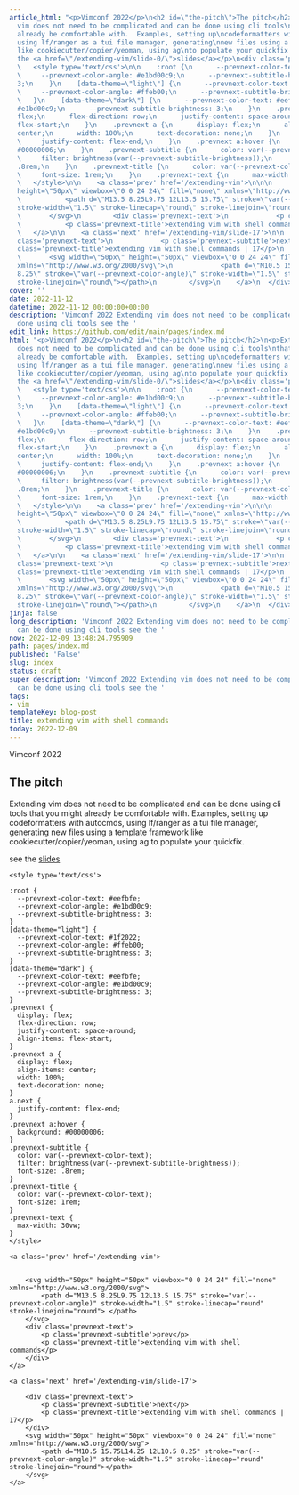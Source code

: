 ```yaml
---
article_html: "<p>Vimconf 2022</p>\n<h2 id=\"the-pitch\">The pitch</h2>\n<p>Extending
  vim does not need to be complicated and can be done using cli tools\nthat you might
  already be comfortable with.  Examples, setting up\ncodeformatters with autocmds,
  using lf/ranger as a tui file manager, generating\nnew files using a template framework
  like cookiecutter/copier/yeoman, using ag\nto populate your quickfix.</p>\n<p>see
  the <a href=\"/extending-vim/slide-0/\">slides</a></p>\n<div class='prevnext'>\n\n
  \   <style type='text/css'>\n\n    :root {\n      --prevnext-color-text: #eefbfe;\n
  \     --prevnext-color-angle: #e1bd00c9;\n      --prevnext-subtitle-brightness:
  3;\n    }\n    [data-theme=\"light\"] {\n      --prevnext-color-text: #1f2022;\n
  \     --prevnext-color-angle: #ffeb00;\n      --prevnext-subtitle-brightness: 3;\n
  \   }\n    [data-theme=\"dark\"] {\n      --prevnext-color-text: #eefbfe;\n      --prevnext-color-angle:
  #e1bd00c9;\n      --prevnext-subtitle-brightness: 3;\n    }\n    .prevnext {\n      display:
  flex;\n      flex-direction: row;\n      justify-content: space-around;\n      align-items:
  flex-start;\n    }\n    .prevnext a {\n      display: flex;\n      align-items:
  center;\n      width: 100%;\n      text-decoration: none;\n    }\n    a.next {\n
  \     justify-content: flex-end;\n    }\n    .prevnext a:hover {\n      background:
  #00000006;\n    }\n    .prevnext-subtitle {\n      color: var(--prevnext-color-text);\n
  \     filter: brightness(var(--prevnext-subtitle-brightness));\n      font-size:
  .8rem;\n    }\n    .prevnext-title {\n      color: var(--prevnext-color-text);\n
  \     font-size: 1rem;\n    }\n    .prevnext-text {\n      max-width: 30vw;\n    }\n
  \   </style>\n\n    <a class='prev' href='/extending-vim'>\n\n\n        <svg width=\"50px\"
  height=\"50px\" viewbox=\"0 0 24 24\" fill=\"none\" xmlns=\"http://www.w3.org/2000/svg\">\n
  \           <path d=\"M13.5 8.25L9.75 12L13.5 15.75\" stroke=\"var(--prevnext-color-angle)\"
  stroke-width=\"1.5\" stroke-linecap=\"round\" stroke-linejoin=\"round\"> </path>\n
  \       </svg>\n        <div class='prevnext-text'>\n            <p class='prevnext-subtitle'>prev</p>\n
  \           <p class='prevnext-title'>extending vim with shell commands</p>\n        </div>\n
  \   </a>\n\n    <a class='next' href='/extending-vim/slide-17'>\n\n        <div
  class='prevnext-text'>\n            <p class='prevnext-subtitle'>next</p>\n            <p
  class='prevnext-title'>extending vim with shell commands | 17</p>\n        </div>\n
  \       <svg width=\"50px\" height=\"50px\" viewbox=\"0 0 24 24\" fill=\"none\"
  xmlns=\"http://www.w3.org/2000/svg\">\n            <path d=\"M10.5 15.75L14.25 12L10.5
  8.25\" stroke=\"var(--prevnext-color-angle)\" stroke-width=\"1.5\" stroke-linecap=\"round\"
  stroke-linejoin=\"round\"></path>\n        </svg>\n    </a>\n  </div>"
cover: ''
date: 2022-11-12
datetime: 2022-11-12 00:00:00+00:00
description: 'Vimconf 2022 Extending vim does not need to be complicated and can be
  done using cli tools see the '
edit_link: https://github.com/edit/main/pages/index.md
html: "<p>Vimconf 2022</p>\n<h2 id=\"the-pitch\">The pitch</h2>\n<p>Extending vim
  does not need to be complicated and can be done using cli tools\nthat you might
  already be comfortable with.  Examples, setting up\ncodeformatters with autocmds,
  using lf/ranger as a tui file manager, generating\nnew files using a template framework
  like cookiecutter/copier/yeoman, using ag\nto populate your quickfix.</p>\n<p>see
  the <a href=\"/extending-vim/slide-0/\">slides</a></p>\n<div class='prevnext'>\n\n
  \   <style type='text/css'>\n\n    :root {\n      --prevnext-color-text: #eefbfe;\n
  \     --prevnext-color-angle: #e1bd00c9;\n      --prevnext-subtitle-brightness:
  3;\n    }\n    [data-theme=\"light\"] {\n      --prevnext-color-text: #1f2022;\n
  \     --prevnext-color-angle: #ffeb00;\n      --prevnext-subtitle-brightness: 3;\n
  \   }\n    [data-theme=\"dark\"] {\n      --prevnext-color-text: #eefbfe;\n      --prevnext-color-angle:
  #e1bd00c9;\n      --prevnext-subtitle-brightness: 3;\n    }\n    .prevnext {\n      display:
  flex;\n      flex-direction: row;\n      justify-content: space-around;\n      align-items:
  flex-start;\n    }\n    .prevnext a {\n      display: flex;\n      align-items:
  center;\n      width: 100%;\n      text-decoration: none;\n    }\n    a.next {\n
  \     justify-content: flex-end;\n    }\n    .prevnext a:hover {\n      background:
  #00000006;\n    }\n    .prevnext-subtitle {\n      color: var(--prevnext-color-text);\n
  \     filter: brightness(var(--prevnext-subtitle-brightness));\n      font-size:
  .8rem;\n    }\n    .prevnext-title {\n      color: var(--prevnext-color-text);\n
  \     font-size: 1rem;\n    }\n    .prevnext-text {\n      max-width: 30vw;\n    }\n
  \   </style>\n\n    <a class='prev' href='/extending-vim'>\n\n\n        <svg width=\"50px\"
  height=\"50px\" viewbox=\"0 0 24 24\" fill=\"none\" xmlns=\"http://www.w3.org/2000/svg\">\n
  \           <path d=\"M13.5 8.25L9.75 12L13.5 15.75\" stroke=\"var(--prevnext-color-angle)\"
  stroke-width=\"1.5\" stroke-linecap=\"round\" stroke-linejoin=\"round\"> </path>\n
  \       </svg>\n        <div class='prevnext-text'>\n            <p class='prevnext-subtitle'>prev</p>\n
  \           <p class='prevnext-title'>extending vim with shell commands</p>\n        </div>\n
  \   </a>\n\n    <a class='next' href='/extending-vim/slide-17'>\n\n        <div
  class='prevnext-text'>\n            <p class='prevnext-subtitle'>next</p>\n            <p
  class='prevnext-title'>extending vim with shell commands | 17</p>\n        </div>\n
  \       <svg width=\"50px\" height=\"50px\" viewbox=\"0 0 24 24\" fill=\"none\"
  xmlns=\"http://www.w3.org/2000/svg\">\n            <path d=\"M10.5 15.75L14.25 12L10.5
  8.25\" stroke=\"var(--prevnext-color-angle)\" stroke-width=\"1.5\" stroke-linecap=\"round\"
  stroke-linejoin=\"round\"></path>\n        </svg>\n    </a>\n  </div>"
jinja: false
long_description: 'Vimconf 2022 Extending vim does not need to be complicated and
  can be done using cli tools see the '
now: 2022-12-09 13:48:24.795909
path: pages/index.md
published: 'False'
slug: index
status: draft
super_description: 'Vimconf 2022 Extending vim does not need to be complicated and
  can be done using cli tools see the '
tags:
- vim
templateKey: blog-post
title: extending vim with shell commands
today: 2022-12-09
---
```


Vimconf 2022

## The pitch

Extending vim does not need to be complicated and can be done using cli tools
that you might already be comfortable with.  Examples, setting up
codeformatters with autocmds, using lf/ranger as a tui file manager, generating
new files using a template framework like cookiecutter/copier/yeoman, using ag
to populate your quickfix.

see the [slides](/extending-vim/slide-0/)
<div class='prevnext'>

    <style type='text/css'>

    :root {
      --prevnext-color-text: #eefbfe;
      --prevnext-color-angle: #e1bd00c9;
      --prevnext-subtitle-brightness: 3;
    }
    [data-theme="light"] {
      --prevnext-color-text: #1f2022;
      --prevnext-color-angle: #ffeb00;
      --prevnext-subtitle-brightness: 3;
    }
    [data-theme="dark"] {
      --prevnext-color-text: #eefbfe;
      --prevnext-color-angle: #e1bd00c9;
      --prevnext-subtitle-brightness: 3;
    }
    .prevnext {
      display: flex;
      flex-direction: row;
      justify-content: space-around;
      align-items: flex-start;
    }
    .prevnext a {
      display: flex;
      align-items: center;
      width: 100%;
      text-decoration: none;
    }
    a.next {
      justify-content: flex-end;
    }
    .prevnext a:hover {
      background: #00000006;
    }
    .prevnext-subtitle {
      color: var(--prevnext-color-text);
      filter: brightness(var(--prevnext-subtitle-brightness));
      font-size: .8rem;
    }
    .prevnext-title {
      color: var(--prevnext-color-text);
      font-size: 1rem;
    }
    .prevnext-text {
      max-width: 30vw;
    }
    </style>
    
    <a class='prev' href='/extending-vim'>
    

        <svg width="50px" height="50px" viewbox="0 0 24 24" fill="none" xmlns="http://www.w3.org/2000/svg">
            <path d="M13.5 8.25L9.75 12L13.5 15.75" stroke="var(--prevnext-color-angle)" stroke-width="1.5" stroke-linecap="round" stroke-linejoin="round"> </path>
        </svg>
        <div class='prevnext-text'>
            <p class='prevnext-subtitle'>prev</p>
            <p class='prevnext-title'>extending vim with shell commands</p>
        </div>
    </a>
    
    <a class='next' href='/extending-vim/slide-17'>
    
        <div class='prevnext-text'>
            <p class='prevnext-subtitle'>next</p>
            <p class='prevnext-title'>extending vim with shell commands | 17</p>
        </div>
        <svg width="50px" height="50px" viewbox="0 0 24 24" fill="none" xmlns="http://www.w3.org/2000/svg">
            <path d="M10.5 15.75L14.25 12L10.5 8.25" stroke="var(--prevnext-color-angle)" stroke-width="1.5" stroke-linecap="round" stroke-linejoin="round"></path>
        </svg>
    </a>
  </div>